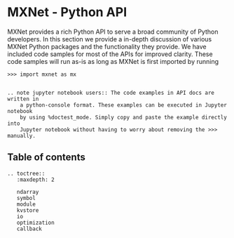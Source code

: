 # MXNet - Python API

MXNet provides a rich Python API to serve a broad community of Python developers.
In this section we provide a in-depth discussion of various MXNet Python packages and the
functionality they provide. We have included code samples for most of the APIs
for improved clarity. These code samples will run as-is as long as MXNet is first imported by running

```
>>> import mxnet as mx
```

```eval_rst

.. note jupyter notebook users:: The code examples in API docs are written in 
    a python-console format. These examples can be executed in Jupyter notebook
    by using %doctest_mode. Simply copy and paste the example directly into 
    Jupyter notebook without having to worry about removing the >>> manually.
```
## Table of contents

```eval_rst
.. toctree::
   :maxdepth: 2

   ndarray
   symbol
   module
   kvstore
   io
   optimization
   callback
```
